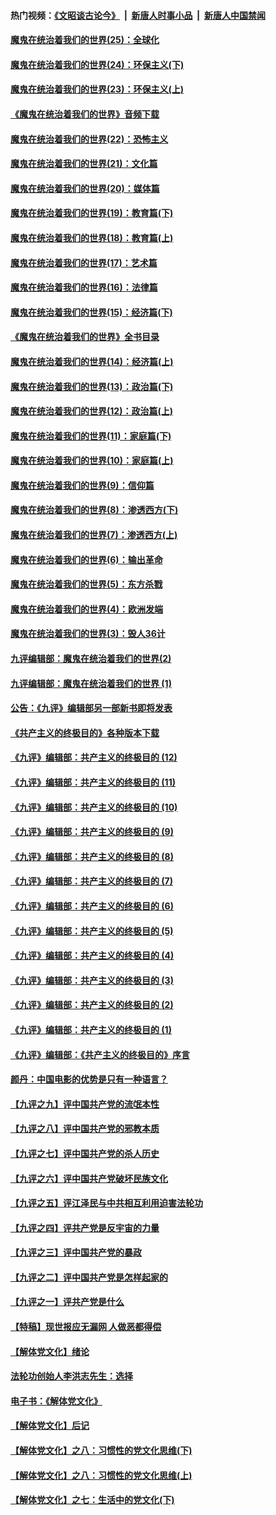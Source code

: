 #### 热门视频：[《文昭谈古论今》](https://github.com/gfw-breaker/wenzhao/blob/master/README.md?t=10240633) &nbsp;|&nbsp; [新唐人时事小品](https://github.com/gfw-breaker/ntdtv-comedy/blob/master/README.md?t=10240633) &nbsp;|&nbsp; [新唐人中国禁闻](https://github.com/gfw-breaker/ntdtv-news/blob/master/README.md?t=10240633)

#### [魔鬼在统治着我们的世界(25)：全球化](../pages/nsc422/n10788205.md?t=10240633) 

#### [魔鬼在统治着我们的世界(24)：环保主义(下)](../pages/nsc422/n10695307.md?t=10240633) 

#### [魔鬼在统治着我们的世界(23)：环保主义(上)](../pages/nsc422/n10688613.md?t=10240633) 

#### [《魔鬼在统治着我们的世界》音频下载](../pages/nsc422/n10635553.md?t=10240633) 

#### [魔鬼在统治着我们的世界(22)：恐怖主义](../pages/nsc422/n10614727.md?t=10240633) 

#### [魔鬼在统治着我们的世界(21)：文化篇](../pages/nsc422/n10597706.md?t=10240633) 

#### [魔鬼在统治着我们的世界(20)：媒体篇](../pages/nsc422/n10586579.md?t=10240633) 

#### [魔鬼在统治着我们的世界(19)：教育篇(下)](../pages/nsc422/n10564808.md?t=10240633) 

#### [魔鬼在统治着我们的世界(18)：教育篇(上)](../pages/nsc422/n10526970.md?t=10240633) 

#### [魔鬼在统治着我们的世界(17)：艺术篇](../pages/nsc422/n10499093.md?t=10240633) 

#### [魔鬼在统治着我们的世界(16)：法律篇](../pages/nsc422/n10485969.md?t=10240633) 

#### [魔鬼在统治着我们的世界(15)：经济篇(下)](../pages/nsc422/n10469975.md?t=10240633) 

#### [《魔鬼在统治着我们的世界》全书目录](../pages/nsc422/n10464261.md?t=10240633) 

#### [魔鬼在统治着我们的世界(14)：经济篇(上)](../pages/nsc422/n10457370.md?t=10240633) 

#### [魔鬼在统治着我们的世界(13)：政治篇(下)](../pages/nsc422/n10448270.md?t=10240633) 

#### [魔鬼在统治着我们的世界(12)：政治篇(上)](../pages/nsc422/n10444576.md?t=10240633) 

#### [魔鬼在统治着我们的世界(11)：家庭篇(下)](../pages/nsc422/n10440961.md?t=10240633) 

#### [魔鬼在统治着我们的世界(10)：家庭篇(上)](../pages/nsc422/n10435448.md?t=10240633) 

#### [魔鬼在统治着我们的世界(9)：信仰篇](../pages/nsc422/n10432159.md?t=10240633) 

#### [魔鬼在统治着我们的世界(8)：渗透西方(下)](../pages/nsc422/n10429603.md?t=10240633) 

#### [魔鬼在统治着我们的世界(7)：渗透西方(上)](../pages/nsc422/n10426013.md?t=10240633) 

#### [魔鬼在统治着我们的世界(6)：输出革命](../pages/nsc422/n10421536.md?t=10240633) 

#### [魔鬼在统治着我们的世界(5)：东方杀戮](../pages/nsc422/n10417707.md?t=10240633) 

#### [魔鬼在统治着我们的世界(4)：欧洲发端](../pages/nsc422/n10414890.md?t=10240633) 

#### [魔鬼在统治着我们的世界(3)：毁人36计](../pages/nsc422/n10411583.md?t=10240633) 

#### [九评编辑部：魔鬼在统治着我们的世界(2)](../pages/nsc422/n10410036.md?t=10240633) 

#### [九评编辑部：魔鬼在统治着我们的世界 (1)](../pages/nsc422/n10406825.md?t=10240633) 

#### [公告：《九评》编辑部另一部新书即将发表](../pages/nsc422/n10405104.md?t=10240633) 

#### [《共产主义的终极目的》各种版本下载](../pages/nsc422/n10022138.md?t=10240633) 

#### [《九评》编辑部：共产主义的终极目的 (12)](../pages/nsc422/n9933272.md?t=10240633) 

#### [《九评》编辑部：共产主义的终极目的 (11)](../pages/nsc422/n9924973.md?t=10240633) 

#### [《九评》编辑部：共产主义的终极目的 (10)](../pages/nsc422/n9920883.md?t=10240633) 

#### [《九评》编辑部：共产主义的终极目的 (9)](../pages/nsc422/n9916363.md?t=10240633) 

#### [《九评》编辑部：共产主义的终极目的 (8)](../pages/nsc422/n9912488.md?t=10240633) 

#### [《九评》编辑部：共产主义的终极目的 (7)](../pages/nsc422/n9901176.md?t=10240633) 

#### [《九评》编辑部：共产主义的终极目的 (6)](../pages/nsc422/n9899359.md?t=10240633) 

#### [《九评》编辑部：共产主义的终极目的 (5)](../pages/nsc422/n9893174.md?t=10240633) 

#### [《九评》编辑部：共产主义的终极目的 (4)](../pages/nsc422/n9891246.md?t=10240633) 

#### [《九评》编辑部：共产主义的终极目的 (3)](../pages/nsc422/n9879879.md?t=10240633) 

#### [《九评》编辑部：共产主义的终极目的 (2)](../pages/nsc422/n9876205.md?t=10240633) 

#### [《九评》编辑部：共产主义的终极目的 (1)](../pages/nsc422/n9865857.md?t=10240633) 

#### [《九评》编辑部：《共产主义的终极目的》序言](../pages/nsc422/n9862666.md?t=10240633) 

#### [颜丹：中国电影的优势是只有一种语言？](../pages/nsc422/n9583062.md?t=10240633) 

#### [【九评之九】评中国共产党的流氓本性](../pages/nsc422/n737542.md?t=10240633) 

#### [【九评之八】评中国共产党的邪教本质](../pages/nsc422/n735942.md?t=10240633) 

#### [【九评之七】评中国共产党的杀人历史](../pages/nsc422/n733806.md?t=10240633) 

#### [【九评之六】评中国共产党破坏民族文化](../pages/nsc422/n731667.md?t=10240633) 

#### [【九评之五】评江泽民与中共相互利用迫害法轮功](../pages/nsc422/n730058.md?t=10240633) 

#### [【九评之四】评共产党是反宇宙的力量](../pages/nsc422/n727814.md?t=10240633) 

#### [【九评之三】评中国共产党的暴政](../pages/nsc422/n725597.md?t=10240633) 

#### [【九评之二】评中国共产党是怎样起家的](../pages/nsc422/n723946.md?t=10240633) 

#### [【九评之一】评共产党是什么](../pages/nsc422/n722529.md?t=10240633) 

#### [【特稿】现世报应无漏网 人做恶都得偿](../pages/nsc422/n4215167.md?t=10240633) 

#### [【解体党文化】绪论](../pages/nsc422/n1449356.md?t=10240633) 

#### [法轮功创始人李洪志先生：选择](../pages/nsc422/n3580738.md?t=10240633) 

#### [电子书：《解体党文化》](../pages/nsc422/n1573484.md?t=10240633) 

#### [【解体党文化】后记](../pages/nsc422/n1531999.md?t=10240633) 

#### [【解体党文化】之八：习惯性的党文化思维(下)](../pages/nsc422/n1526477.md?t=10240633) 

#### [【解体党文化】之八：习惯性的党文化思维(上)](../pages/nsc422/n1520631.md?t=10240633) 

#### [【解体党文化】之七：生活中的党文化(下)](../pages/nsc422/n1513446.md?t=10240633) 

